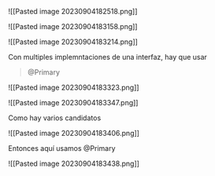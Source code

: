 
![[Pasted image 20230904182518.png]]

![[Pasted image 20230904183158.png]]


![[Pasted image 20230904183214.png]]

Con multiples implemntaciones de una interfaz, hay que usar

> @Primary


![[Pasted image 20230904183323.png]]


![[Pasted image 20230904183347.png]]

Como hay varios candidatos

![[Pasted image 20230904183406.png]]

Entonces aquí usamos @Primary

![[Pasted image 20230904183438.png]]


